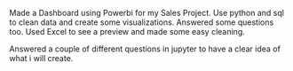 Made a Dashboard using Powerbi for my Sales Project.
Use python and sql to clean data and create some visualizations. Answered some questions too. Used Excel to see a preview and made some easy cleaning.

Answered a couple of different questions in jupyter to have a clear idea of what i will create.
